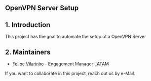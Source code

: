 ## OpenVPN Server Setup

## 1. Introduction

This project has the goal to automate the setup of a OpenVPN Server

## 2. Maintainers

- [Felipe Vilarinho](https://contacts.akamai.com/fvilarin) - Engagement Manager LATAM

If you want to collaborate in this project, reach out us by e-Mail.
